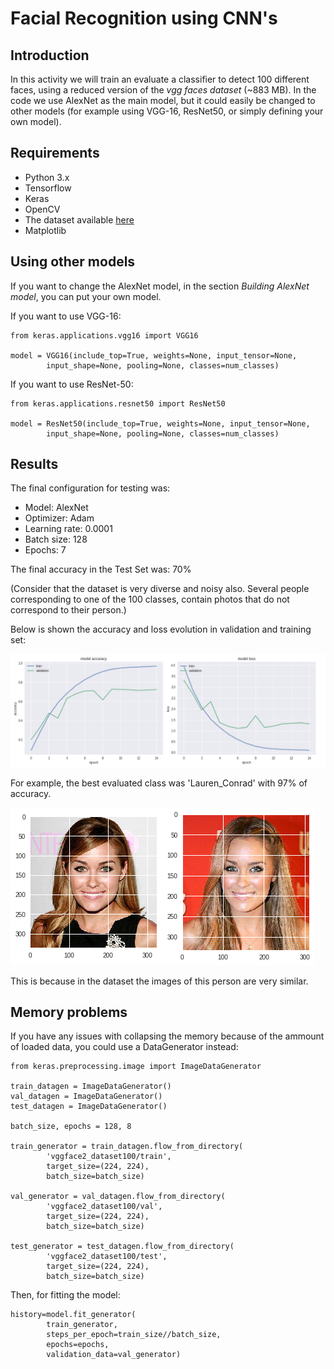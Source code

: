 # Facial Recognition using CNN's

## Introduction

In this activity we will train an evaluate a classifier to detect 100 different faces, using a reduced version of the *vgg faces dataset* (~883 MB).
In the code we use AlexNet as the main model, but it could easily be changed to other models (for example using VGG-16, ResNet50, or simply defining your own model).

## Requirements

- Python 3.x
- Tensorflow
- Keras
- OpenCV
- The dataset available [here](https://www.dropbox.com/s/z9ryzz4ka04d0p7/vggface2_dataset100.zip)
- Matplotlib

## Using other models

If you want to change the AlexNet model, in the section *Building AlexNet model*, you can put your own model.

If you want to use VGG-16:

```
from keras.applications.vgg16 import VGG16

model = VGG16(include_top=True, weights=None, input_tensor=None,
        input_shape=None, pooling=None, classes=num_classes)
```

If you want to use ResNet-50:

```
from keras.applications.resnet50 import ResNet50

model = ResNet50(include_top=True, weights=None, input_tensor=None,
        input_shape=None, pooling=None, classes=num_classes)
```

## Results

The final configuration for testing was:

* Model: AlexNet
* Optimizer: Adam
* Learning rate: 0.0001
* Batch size: 128
* Epochs: 7

The final accuracy in the Test Set was: 70%

(Consider that the dataset is very diverse and noisy also. Several people corresponding to one of the 100 classes, contain photos that do not correspond to their person.)

Below is shown the accuracy and loss evolution in validation and training set:

![Accuracy and Loss evolution in Validation and Training dataset](images/visualization.png)


For example, the best evaluated class was 'Lauren_Conrad' with 97% of accuracy.

![Best evaluated class](images/best_class.png)

This is because in the dataset the images of this person are very similar.

## Memory problems

If you have any issues with collapsing the memory because of the ammount of loaded data, you could use a DataGenerator instead:

```
from keras.preprocessing.image import ImageDataGenerator

train_datagen = ImageDataGenerator()
val_datagen = ImageDataGenerator()
test_datagen = ImageDataGenerator()

batch_size, epochs = 128, 8

train_generator = train_datagen.flow_from_directory(
        'vggface2_dataset100/train',
        target_size=(224, 224),
        batch_size=batch_size)

val_generator = val_datagen.flow_from_directory(
        'vggface2_dataset100/val',
        target_size=(224, 224),
        batch_size=batch_size)

test_generator = test_datagen.flow_from_directory(
        'vggface2_dataset100/test',
        target_size=(224, 224),
        batch_size=batch_size)
```

Then, for fitting the model:

```
history=model.fit_generator(
        train_generator,
        steps_per_epoch=train_size//batch_size,
        epochs=epochs,
        validation_data=val_generator)
```

